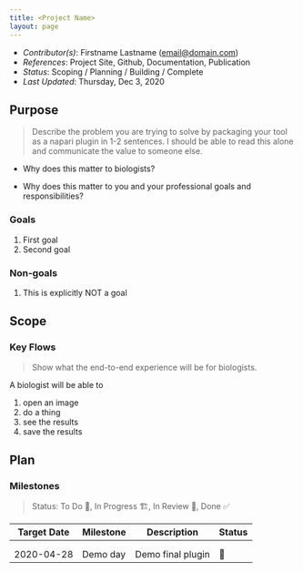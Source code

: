```yaml
---
title: <Project Name>
layout: page
---
```


- *Contributor(s)*: Firstname Lastname (email@domain.com)
- *References*: Project Site, Github, Documentation, Publication
- *Status*: Scoping / Planning / Building / Complete
- *Last Updated*: Thursday, Dec 3, 2020

## Purpose

> Describe the problem you are trying to solve by packaging your tool as a napari plugin in 1-2 sentences. 
I should be able to read this alone and communicate the value to someone else.

- Why does this matter to biologists? 

- Why does this matter to you and your professional goals and responsibilities?

### Goals

1. First goal
2. Second goal

### Non-goals

1. This is explicitly NOT a goal

## Scope

### Key Flows

> Show what the end-to-end experience will be for biologists.

A biologist will be able to
1. open an image
2. do a thing
3. see the results
4. save the results

## Plan

### Milestones

> Status: To Do 📝, In Progress 🏗, In Review 🔎, Done ✅ 

| Target Date 	| Milestone 	| Description       	| Status 	|
|-------------	|-----------	|-------------------	|--------	|
|             	|           	|                   	|        	|
|             	|           	|                   	|        	|
| 2020-04-28  	| Demo day  	| Demo final plugin 	|    📝   	|

